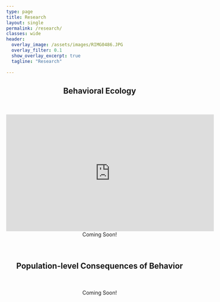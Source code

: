 ```yaml
---
type: page
title: Research
layout: single
permalink: /research/
classes: wide
header:
  overlay_image: /assets/images/RIMG0486.JPG
  overlay_filter: 0.1
  show_overlay_excerpt: true
  tagline: "Research"
  
---
```


<center><h2>Behavioral Ecology</h2></center>
<br>
<br>
<iframe width="560" height="315" src="https://www.youtube.com/embed/YOYjiQCTm_c" title="Schizocsa crassipes courtship" frameborder="0" allow="accelerometer; autoplay; clipboard-write; encrypted-media; gyroscope; picture-in-picture" allowfullscreen></iframe>
<center>Coming Soon!</center>  
<br>
<br>
<center><h2>Population-level Consequences of Behavior</h2></center>
<br>
<br>
<center>Coming Soon!</center>
<br>
<br>


